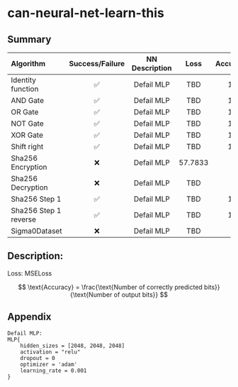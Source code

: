 # can-neural-net-learn-this

## Summary

| Algorithm             |  Success/Failure   | NN Description |  Loss   | Accuracy |
| :-------------------- | :----------------: | :------------: | :-----: | -------: |
| Identity function     | :white_check_mark: |   Defail MLP   |   TBD   |     100% |
| AND Gate              | :white_check_mark: |   Defail MLP   |   TBD   |     100% |
| OR Gate               | :white_check_mark: |   Defail MLP   |   TBD   |     100% |
| NOT Gate              | :white_check_mark: |   Defail MLP   |   TBD   |     100% |
| XOR Gate              | :white_check_mark: |   Defail MLP   |   TBD   |     100% |
| Shift right           | :white_check_mark: |   Defail MLP   |   TBD   |     100% |
| Sha256 Encryption     |        :x:         |   Defail MLP   | 57.7833 |      50% |
| Sha256 Decryption     |        :x:         |   Defail MLP   |   TBD   |      50% |
| Sha256 Step 1         | :white_check_mark: |   Defail MLP   |   TBD   |     100% |
| Sha256 Step 1 reverse | :white_check_mark: |   Defail MLP   |   TBD   |     100% |
| Sigma0Dataset         |        :x:         |   Defail MLP   |   TBD   |      50% |

## Description:

Loss: MSELoss

$$
\text{Accuracy} = \frac{\text{Number of correctly predicted bits}}{\text{Number of output bits}}
$$

## Appendix

```
Defail MLP:
MLP{
    hidden_sizes = [2048, 2048, 2048]
    activation = "relu"
    dropout = 0
    optimizer = 'adam'
    learning_rate = 0.001
}
```
